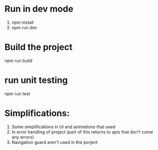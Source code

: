 # Run in dev mode

1. npm install
2. npm run dev

# Build the project

npm run build

# run unit testing

npm run test


# Simplifications:

1. Some simplifications in UI and animations that used
2. In error handling of project (part of this returns to apis that don't come any errors)
3. Navigation guard aren't used in the porject

